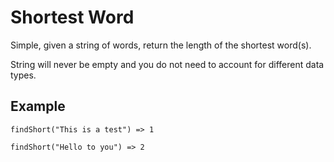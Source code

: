 # Shortest Word

Simple, given a string of words, return the length of the shortest word(s).

String will never be empty and you do not need to account for different data types.

## Example

``findShort("This is a test") => 1``

``findShort("Hello to you") => 2``